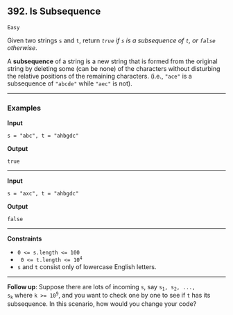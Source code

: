 ## 392. Is Subsequence

`Easy`

Given two strings `s` and `t`, return *`true` if `s` is a subsequence of `t`, or `false` otherwise*.

A **subsequence** of a string is a new string that is formed from the original string by deleting some (can be none) of the characters without disturbing the relative positions of the remaining characters. (i.e., `"ace"` is a subsequence of `"abcde"` while `"aec"` is not).

---

### Examples

**Input**
```
s = "abc", t = "ahbgdc"
```

**Output**
```
true
```

---

**Input**
```
s = "axc", t = "ahbgdc"
```

**Output**
```
false
```

---

**Constraints**
* `0 <= s.length <= 100`
* <code> 0 <= t.length <= 10<sup>4</sup></code>
* `s` and `t` consist only of lowercase English letters.

---

**Follow up**: Suppose there are lots of incoming `s`, say <code>s<sub>1</sub>, s<sub>2</sub>, ..., s<sub>k</sub></code> where <code>k >= 10<sup>9</sup></code>, and you want to check one by one to see if `t` has its subsequence. In this scenario, how would you change your code?
